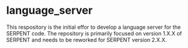 # language_server

This respository is the initial effor to develop a language server for the SERPENT code. 
The repository is primarily focused on version 1.X.X of SERPENT and needs to be reworked for SERPENT version 2.X.X. 
